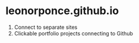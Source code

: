 # leonorponce.github.io

1. Connect to separate sites
2. Clickable portfolio projects connecting to Github
